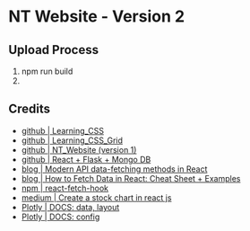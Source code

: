 # NT Website - Version 2


## Upload Process

1. npm run build
2. 

## Credits

- [github | Learning_CSS](https://github.com/Arseni1919/Learning_CSS)
- [github | Learning_CSS_Grid](https://github.com/Arseni1919/Learning_CSS_Grid)
- [github | NT_Website (version 1)](https://github.com/Arseni1919/NT_website)
- [github | React + Flask + Mongo DB](https://github.com/Arseni1919/learning_react_flask_mongodb)
- [blog | Modern API data-fetching methods in React](https://blog.logrocket.com/modern-api-data-fetching-methods-react/#:~:text=The%20Fetch%20API%20through%20the,to%20an%20endpoint%2C%20and%20more.)
- [blog | How to Fetch Data in React: Cheat Sheet + Examples](https://www.freecodecamp.org/news/fetch-data-react/)
- [npm | react-fetch-hook](https://www.npmjs.com/package/react-fetch-hook)
- [medium | Create a stock chart in react js](https://medium.com/how-to-react/create-a-stock-chart-in-react-js-677be5f2f356)
- [Plotly | DOCS: data, layout](https://plotly.com/javascript/reference/index/)
- [Plotly | DOCS: config](https://plotly.com/javascript/configuration-options/)